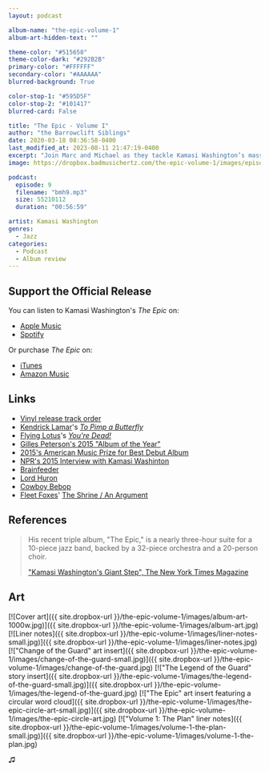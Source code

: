 ```yaml
---
layout: podcast

album-name: "the-epic-volume-1"
album-art-hidden-text: ""

theme-color: "#515658"
theme-color-dark: "#292B2B"
primary-color: "#FFFFFF"
secondary-color: "#AAAAAA"
blurred-background: True

color-stop-1: "#595D5F"
color-stop-2: "#101417"
blurred-card: False

title: "The Epic - Volume I"
author: "the Barrowclift Siblings"
date: 2020-03-18 08:36:58-0400
last_modified_at: 2023-08-11 21:47:19-0400
excerpt: "Join Marc and Michael as they tackle Kamasi Washington’s massive 2015 three-disk jazz opus, “The Epic”, starting with Volume I: “The Plan”."
image: https://dropbox.badmusichertz.com/the-epic-volume-1/images/episode-art.jpg

podcast:
  episode: 9
  filename: "bmh9.mp3"
  size: 55210112
  duration: "00:56:59"

artist: Kamasi Washington
genres:
  - Jazz
categories:
  - Podcast
  - Album review
---
```


## Support the Official Release

You can listen to Kamasi Washington's *The Epic* on:

* [Apple Music](https://music.apple.com/us/album/the-epic/975610456)
* [Spotify](https://open.spotify.com/album/2j2q2ySuVk43eHB8wI5XQj)

Or purchase *The Epic* on:

* [iTunes](https://music.apple.com/us/album/the-epic/975610456)
* [Amazon Music](https://www.amazon.com/Epic-Kamasi-Washington/dp/B073JT28S3/ref=tmm_msc_swatch_0?_encoding=UTF8&qid=&sr=)

## Links

* [Vinyl release track order](https://en.wikipedia.org/wiki/The_Epic_%28album%29#Track_listing)
* [Kendrick Lamar](http://www.kendricklamar.com)'s *[To Pimp a Butterfly](https://music.apple.com/us/album/to-pimp-a-butterfly/1440828886)*
* [Flying Lotus](https://flying-lotus.com)'s *[You're Dead!](https://music.apple.com/us/album/youre-dead/908342744)*
* [Gilles Peterson's 2015 "Album of the Year"](https://en.wikipedia.org/wiki/Worldwide_Winners#2015:_17th_Year)
* [2015's American Music Prize for Best Debut Album](http://sacksco.com/pr/the_american_music_prize.html)
* [NPR's 2015 Interview with Kamasi Washinton](https://www.npr.org/2015/05/10/405193498/kamasi-washingtons-3-hour-jazz-epic-complete-with-creation-myth)
* [Brainfeeder](http://www.brainfeedersite.com)
* [Lord Huron](http://www.lordhuron.com)
* [Cowboy Bebop](https://en.wikipedia.org/wiki/Cowboy_Bebop)
* [Fleet Foxes](https://fleetfoxes.co)' [The Shrine / An Argument](https://music.apple.com/us/album/helplessness-blues/425059566)

## References

> His recent triple album, "The Epic," is a nearly three-hour suite for a 10-piece jazz band, backed by a 32-piece orchestra and a 20-person choir.
>
> ["Kamasi Washington's Giant Step", The New York Times Magazine](https://www.nytimes.com/2016/01/24/magazine/kamasi-washingtons-giant-step.html)

## Art

[![Cover art]({{ site.dropbox-url }}/the-epic-volume-1/images/album-art-1000w.jpg)]({{ site.dropbox-url }}/the-epic-volume-1/images/album-art.jpg)
[![Liner notes]({{ site.dropbox-url }}/the-epic-volume-1/images/liner-notes-small.jpg)]({{ site.dropbox-url }}/the-epic-volume-1/images/liner-notes.jpg)
[!["Change of the Guard" art insert]({{ site.dropbox-url }}/the-epic-volume-1/images/change-of-the-guard-small.jpg)]({{ site.dropbox-url }}/the-epic-volume-1/images/change-of-the-guard.jpg)
[!["The Legend of the Guard" story insert]({{ site.dropbox-url }}/the-epic-volume-1/images/the-legend-of-the-guard-small.jpg)]({{ site.dropbox-url }}/the-epic-volume-1/images/the-legend-of-the-guard.jpg)
[!["The Epic" art insert featuring a circular word cloud]({{ site.dropbox-url }}/the-epic-volume-1/images/the-epic-circle-art-small.jpg)]({{ site.dropbox-url }}/the-epic-volume-1/images/the-epic-circle-art.jpg)
[!["Volume 1: The Plan" liner notes]({{ site.dropbox-url }}/the-epic-volume-1/images/volume-1-the-plan-small.jpg)]({{ site.dropbox-url }}/the-epic-volume-1/images/volume-1-the-plan.jpg)

♫︎